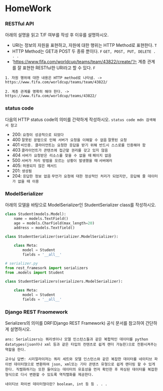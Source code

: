 # HomeWork
### RESTful API

아래의 설명을 읽고 T/F 여부를 작성 후 이유를 설명하시오.

- URI는 정보의 자원을 표현하고, 자원에 대한 행위는 HTTP Method로 표현한다. `T`
- HTTP Method는 GET과 POST 두 종류 뿐이다. `F` `GET, POST, PUT, DELETE . . .`
- ‘https://www.fifa.com/worldcup/teams/team/43822/create/’는 계층 관계를 잘 표현한 RESTful한 URI라고 할 수 있다. `F`

 `1. 자원 행위에 대한 내용은 HTTP method로 나타냄. -> https://www.fifa.com/worldcup/teams/team/43822/`

`2. 계층 관계를 명확히 해야 한다. -> https://www.fifa.com/worldcup/teams/43822/`



### status code

다음의 HTTP status code의 의미를 간략하게 작성하시오. `status code mdn 검색해서 참고`

- 200: `요청이 성공적으로 되었다`
- 400 `잘못된 문법으로 인해 서버가 요청을 이해할 수 없음` `잘못된 요청`
- 401 `비인증. 클라이언트는 요청한 응답을 받기 위해 반드시 스스로를 인증해야 함`
- 403 `클라이언트가 콘텐츠에 접근할 권리를 갖고 있지 않음`
- 404 `서버가 요청받은 리소스를 찾을 수 없을 때` `페이지 없음`
- 500 `서버가 처리 방법을 모르는 상황이 발생했을 때` `서버에러`
- 405: `허용되지 않은 메서드`
- 201: `생성됨`
- 204: `응답한 정보 없음` `무언가 요청에 대한 정상적인 처리가 되었지만, 응답해 줄 데이터가 없을 때 이용`



### ModelSerializer

아래의 모델을 바탕으로 ModelSerializer인 StudentSerializer class를 작성하시오.

```python
class Student(models.Model):
    name = models.TextField()
    age = models.CharField(max_length=20)
    address = models.Textfield()
```

```python
class StudentSerializer(serializer.ModelSerializer):
    
    class Meta:
        model = Student
        fields = '__all__'
```

```python
# serializer.py
from rest_framesork import serializers
from .models import Student

class StudentSerializers(serializers.ModelSerializer):
    
    class Meta:
        model = Student
        fields = '__all__'
```







### Django REST Fraomework

Serializers의 의미를 DRF(Django REST Framework) 공식 문서를 참고하여 간단하게 설명하시오.

`ans: Serializers는 쿼리셋이나 모델 인스턴스들과 같은 복합적인 데이터를 python datatypes(json이나 xml 등과 같은 타입의 컨텐츠로 쉽게 랜더 가능한)으로 전환시켜주는 역할을 한다.`

`교수님 답변: 시리얼라이저는 쿼리 세트와 모델 인스턴스와 같은 복잡한 데이터를 네이티브 파이썬 데이터형으로 변환하여 json, xml또는 기타 콘텐츠 유형으로 쉽게 랜더링 할 수 있게 한다. 직렬화하기는 또한 들어오는 데이터의 유효성을 먼저 확인한 후 파싱된 데이터를 복잡한 형식으로 다시 변환할 수 있도록 역직렬화를 제공한다.`



`네이티브 파이썬 데이터형이란? boolean, int 등 등 . . .`

